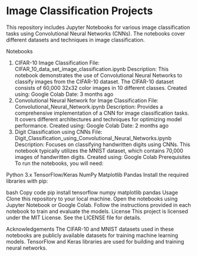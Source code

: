 # Image Classification Projects
This repository includes Jupyter Notebooks for various image classification tasks using Convolutional Neural Networks (CNNs). The notebooks cover different datasets and techniques in image classification.

Notebooks
1. CIFAR-10 Image Classification
File: CIFAR_10_data_set_image_classification.ipynb
Description: This notebook demonstrates the use of Convolutional Neural Networks to classify images from the CIFAR-10 dataset. The CIFAR-10 dataset consists of 60,000 32x32 color images in 10 different classes.
Created using: Google Colab
Date: 3 months ago
2. Convolutional Neural Network for Image Classification
File: Convolutional_Neural_Network.ipynb
Description: Provides a comprehensive implementation of a CNN for image classification tasks. It covers different architectures and techniques for optimizing model performance.
Created using: Google Colab
Date: 2 months ago
3. Digit Classification using CNNs
File: Digit_Classification_using_Convolutional_Neural_Networks.ipynb
Description: Focuses on classifying handwritten digits using CNNs. This notebook typically utilizes the MNIST dataset, which contains 70,000 images of handwritten digits.
Created using: Google Colab
Prerequisites
To run the notebooks, you will need:

Python 3.x
TensorFlow/Keras
NumPy
Matplotlib
Pandas
Install the required libraries with pip:

bash
Copy code
pip install tensorflow numpy matplotlib pandas
Usage
Clone this repository to your local machine.
Open the notebooks using Jupyter Notebook or Google Colab.
Follow the instructions provided in each notebook to train and evaluate the models.
License
This project is licensed under the MIT License. See the LICENSE file for details.

Acknowledgements
The CIFAR-10 and MNIST datasets used in these notebooks are publicly available datasets for training machine learning models.
TensorFlow and Keras libraries are used for building and training neural networks.
